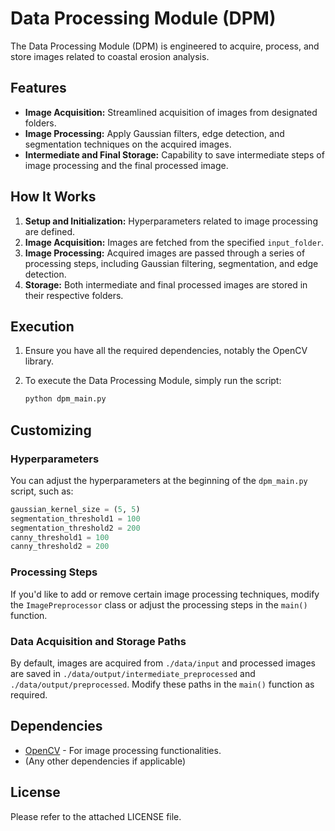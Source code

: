 # Data Processing Module (DPM)

The Data Processing Module (DPM) is engineered to acquire, process, and store images related to coastal erosion analysis.

## Features

- **Image Acquisition:** Streamlined acquisition of images from designated folders.
- **Image Processing:** Apply Gaussian filters, edge detection, and segmentation techniques on the acquired images.
- **Intermediate and Final Storage:** Capability to save intermediate steps of image processing and the final processed image.

## How It Works

1. **Setup and Initialization:** Hyperparameters related to image processing are defined.
2. **Image Acquisition:** Images are fetched from the specified `input_folder`.
3. **Image Processing:** Acquired images are passed through a series of processing steps, including Gaussian filtering, segmentation, and edge detection.
4. **Storage:** Both intermediate and final processed images are stored in their respective folders.

## Execution

1. Ensure you have all the required dependencies, notably the OpenCV library.
2. To execute the Data Processing Module, simply run the script:

   ```bash
   python dpm_main.py
   ```

## Customizing

### Hyperparameters

You can adjust the hyperparameters at the beginning of the `dpm_main.py` script, such as:

```python
gaussian_kernel_size = (5, 5)
segmentation_threshold1 = 100
segmentation_threshold2 = 200
canny_threshold1 = 100
canny_threshold2 = 200
```

### Processing Steps

If you'd like to add or remove certain image processing techniques, modify the `ImagePreprocessor` class or adjust the processing steps in the `main()` function.

### Data Acquisition and Storage Paths

By default, images are acquired from `./data/input` and processed images are saved in `./data/output/intermediate_preprocessed` and `./data/output/preprocessed`. Modify these paths in the `main()` function as required.

## Dependencies

- [OpenCV](https://opencv.org/) - For image processing functionalities.
- (Any other dependencies if applicable)

## License

Please refer to the attached LICENSE file.
